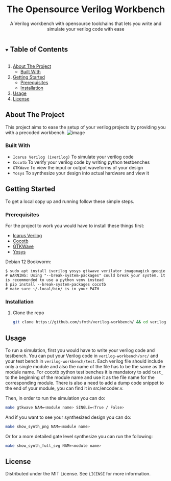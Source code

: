 <!--
*** Thanks for checking out the Best-README-Template. If you have a suggestion
*** that would make this better, please fork the repo and create a pull request
*** or simply open an issue with the tag "enhancement".
*** Thanks again! Now go create something AMAZING! :D
***
***
***
*** To avoid retyping too much info. Do a search and replace for the following:
*** github_username, repo_name, twitter_handle, email, project_title, project_description
-->



<!-- PROJECT SHIELDS -->
<!--
*** I'm using markdown "reference style" links for readability.
*** Reference links are enclosed in brackets [ ] instead of parentheses ( ).
*** See the bottom of this document for the declaration of the reference variables
*** for contributors-url, forks-url, etc. This is an optional, concise syntax you may use.
*** https://www.markdownguide.org/basic-syntax/#reference-style-links
-->

<!-- PROJECT LOGO -->
  <h1 align="center">The Opensource Verilog Workbench</h1>

  <p align="center">
    A Verilog workbench with opensource toolchains that lets you write and simulate your verilog code with ease
</p>



<!-- TABLE OF CONTENTS -->
<details open="open">
  <summary><h2 style="display: inline-block">Table of Contents</h2></summary>
  <ol>
    <li>
      <a href="#about-the-project">About The Project</a>
      <ul>
        <li><a href="#built-with">Built With</a></li>
      </ul>
    </li>
    <li>
      <a href="#getting-started">Getting Started</a>
      <ul>
        <li><a href="#prerequisites">Prerequisites</a></li>
        <li><a href="#installation">Installation</a></li>
      </ul>
    </li>
    <li><a href="#usage">Usage</a></li>
    <li><a href="#license">License</a></li>
  </ol>
</details>



<!-- ABOUT THE PROJECT -->
## About The Project
This project aims to ease the setup of your verilog projects by providing you with a precoded workbench.
![image](https://user-images.githubusercontent.com/23662796/178709130-ad64a100-0d17-45ab-8561-e9ab9b15baac.png)

### Built With

* `Icarus Verilog (iverilog)` To simulate your verilog code
* `Cocotb` To verify your verilog code by writing python testbenches
* `GTKWave` To view the input or outpot waveforms of your design 
* `Yosys` To synthesize your design into actual hardware and view it



<!-- GETTING STARTED -->
## Getting Started

To get a local copy up and running follow these simple steps.

### Prerequisites

For the project to work you would have to install these things first:

* [Icarus Verilog](https://steveicarus.github.io/iverilog/usage/installation.html)
* [Cocotb](https://docs.cocotb.org/en/stable/install.html)
* [GTKWave](http://gtkwave.sourceforge.net/)
* [Yosys](https://yosyshq.net/yosys/download.html)

Debian 12 Bookworm:
```
$ sudo apt install iverilog yosys gtkwave verilator imagemagick geeqie
# WARNING: Using "--break-system-packages" could break your system. it is recommended to use a python venv instead
$ pip install --break-system-packages cocotb
# make sure ~/.local/bin/ is in your PATH
```

### Installation

1. Clone the repo
   ```sh
   git clone https://github.com/sfmth/verilog-workbench/ && cd verilog-workbench
   ```




<!-- USAGE EXAMPLES -->
## Usage
To run a simulation, first you would have to write your verilog code and testbench. You can put your Verilog code in `verilog-workbench/src/` and your test bench in `verilog-workbench/test`. Each verilog file should include only a single module and also the name of the file has to be the same as the module name. For cocotb python test benches it is mandatory to add `test_` to the beginning of the module name and use it as the file name for the corresponding module. There is also a need to add a dump code snippet to the end of your module, you can find it in src/encoder.v.


Then, in order to run the simulation you can do:
```sh
make gtkwave NAM=<module name> SINGLE=<True / False>
```

And if you want to see your synthesized design you can do:
```sh
make show_synth_png NAM=<module name>
```
Or for a more detailed gate level synthesize you can run the following:
```sh
make show_synth_full_svg NAM=<module name>
```


<!-- LICENSE -->
## License

Distributed under the MIT License. See `LICENSE` for more information.





